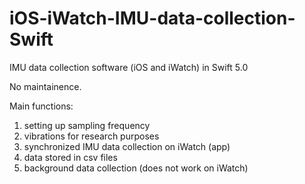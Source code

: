 # iOS-iWatch-IMU-data-collection-Swift
IMU data collection software (iOS and iWatch) in Swift 5.0

No maintainence.

Main functions:
  1. setting up sampling frequency
  2. vibrations for research purposes
  3. synchronized IMU data collection on iWatch (app)
  4. data stored in csv files
  5. background data collection (does not work on iWatch)
  
  
